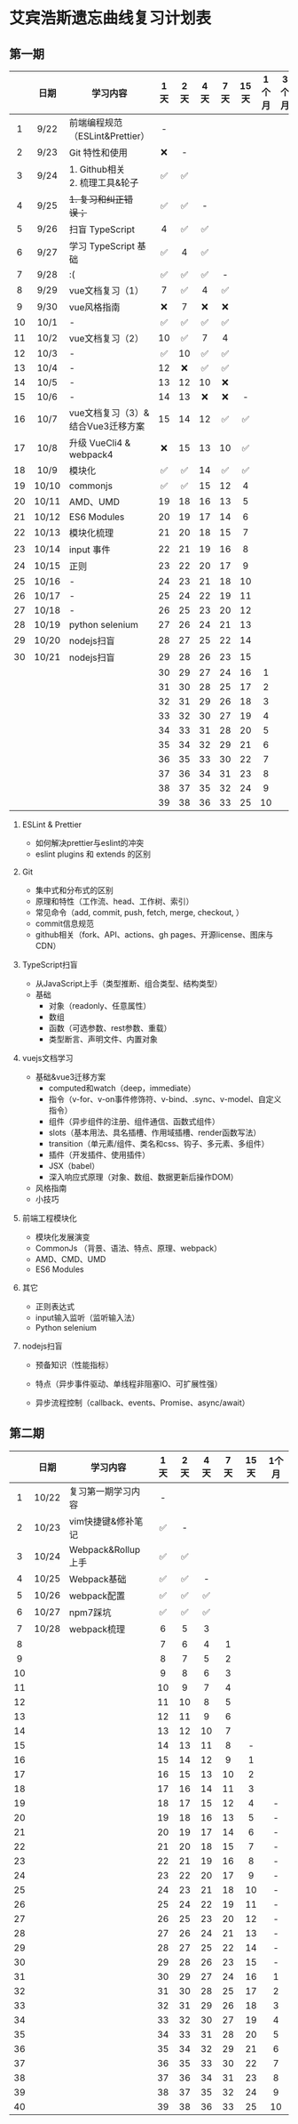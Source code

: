 # 艾宾浩斯遗忘曲线复习计划表

## 第一期

|     | 日期    | 学习内容                         | 1天  | 2天  | 4天  | 7天  | 15天 | 1个月 | 3个月 |
|:---:|:-----:| ---------------------------- |:---:|:---:|:---:|:---:|:---:|:---:|:---:|
| 1   | 9/22  | 前端编程规范（ESLint&Prettier）      | -   |     |     |     |     |     |     |
| 2   | 9/23  | Git 特性和使用                    | ❌   | -   |     |     |     |     |     |
| 3   | 9/24  | 1. Github相关<br />2. 梳理工具&轮子  | ✅   | ✅   |     |     |     |     |     |
| 4   | 9/25  | <strike>1. 复习和纠正错误；</strike> | ✅   | ✅   | -   |     |     |     |     |
| 5   | 9/26  | 扫盲 TypeScript                | 4   | ✅   | ✅   |     |     |     |     |
| 6   | 9/27  | 学习 TypeScript 基础             | ✅   | 4   | ✅   |     |     |     |     |
| 7   | 9/28  | :(                           | ✅   | ✅   | ✅   | -   |     |     |     |
| 8   | 9/29  | vue文档复习（1）                   | 7   | ✅   | 4   | ✅   |     |     |     |
| 9   | 9/30  | vue风格指南                      | ❌   | 7   | ❌   | ❌   |     |     |     |
| 10  | 10/1  | -                            | ✅   | ✅   | ✅   | ✅   |     |     |     |
| 11  | 10/2  | vue文档复习（2）                   | 10  | ✅   | 7   | 4   |     |     |     |
| 12  | 10/3  | -                            | ✅   | 10  | ✅   | ✅   |     |     |     |
| 13  | 10/4  | -                            | 12  | ❌   | ✅   | ✅   |     |     |     |
| 14  | 10/5  | -                            | 13  | 12  | 10  | ❌   |     |     |     |
| 15  | 10/6  | -                            | 14  | 13  | ❌   | ❌   | -   |     |     |
| 16  | 10/7  | vue文档复习（3）&结合Vue3迁移方案        | 15  | 14  | 12  | ✅   | ✅   |     |     |
| 17  | 10/8  | 升级 VueCli4 & webpack4        | ❌   | 15  | 13  | 10  | ✅   |     |     |
| 18  | 10/9  | 模块化                          | ✅   | ✅   | 14  | ✅   | ✅   |     |     |
| 19  | 10/10 | commonjs                     | ✅   | ✅   | 15  | 12  | 4   |     |     |
| 20  | 10/11 | AMD、UMD                      | 19  | 18  | 16  | 13  | 5   |     |     |
| 21  | 10/12 | ES6 Modules                  | 20  | 19  | 17  | 14  | 6   |     |     |
| 22  | 10/13 | 模块化梳理                        | 21  | 20  | 18  | 15  | 7   |     |     |
| 23  | 10/14 | input 事件                     | 22  | 21  | 19  | 16  | 8   |     |     |
| 24  | 10/15 | 正则                           | 23  | 22  | 20  | 17  | 9   |     |     |
| 25  | 10/16 | -                            | 24  | 23  | 21  | 18  | 10  |     |     |
| 26  | 10/17 | -                            | 25  | 24  | 22  | 19  | 11  |     |     |
| 27  | 10/18 | -                            | 26  | 25  | 23  | 20  | 12  |     |     |
| 28  | 10/19 | python selenium              | 27  | 26  | 24  | 21  | 13  |     |     |
| 29  | 10/20 | nodejs扫盲                     | 28  | 27  | 25  | 22  | 14  |     |     |
| 30  | 10/21 | nodejs扫盲                     | 29  | 28  | 26  | 23  | 15  |     |     |
|     |       |                              | 30  | 29  | 27  | 24  | 16  | 1   |     |
|     |       |                              | 31  | 30  | 28  | 25  | 17  | 2   |     |
|     |       |                              | 32  | 31  | 29  | 26  | 18  | 3   |     |
|     |       |                              | 33  | 32  | 30  | 27  | 19  | 4   |     |
|     |       |                              | 34  | 33  | 31  | 28  | 20  | 5   |     |
|     |       |                              | 35  | 34  | 32  | 29  | 21  | 6   |     |
|     |       |                              | 36  | 35  | 33  | 30  | 22  | 7   |     |
|     |       |                              | 37  | 36  | 34  | 31  | 23  | 8   |     |
|     |       |                              | 38  | 37  | 35  | 32  | 24  | 9   |     |
|     |       |                              | 39  | 38  | 36  | 33  | 25  | 10  |     |

1. ESLint & Prettier 
   
   - 如何解决prettier与eslint的冲突
   - eslint plugins 和 extends 的区别

2. Git
   
   - 集中式和分布式的区别
   - 原理和特性（工作流、head、工作树、索引）
   - 常见命令（add, commit, push, fetch, merge, checkout, ）
   - commit信息规范
   - github相关（fork、API、actions、gh pages、开源license、图床与CDN）

3. TypeScript扫盲
   
   - 从JavaScript上手（类型推断、组合类型、结构类型）
   - 基础
     - 对象（readonly、任意属性）
     - 数组
     - 函数（可选参数、rest参数、重载）
     - 类型断言、声明文件、内置对象

4. vuejs文档学习
   
   - 基础&vue3迁移方案
     - computed和watch（deep，immediate）
     - 指令（v-for、v-on事件修饰符、v-bind、.sync、v-model、自定义指令）
     - 组件（异步组件的注册、组件通信、函数式组件）
     - slots（基本用法、具名插槽、作用域插槽、render函数写法）
     - transition（单元素/组件、类名和css、钩子、多元素、多组件）
     - 插件（开发插件、使用插件）
     - JSX（babel）
     - 深入响应式原理（对象、数组、数据更新后操作DOM）
   - 风格指南
   - 小技巧

5. 前端工程模块化
   
   - 模块化发展演变
   - CommonJs （背景、语法、特点、原理、webpack）
   - AMD、CMD、UMD
   - ES6 Modules

6. 其它
   
   - 正则表达式
   - input输入监听（监听输入法）
   - Python selenium

7. nodejs扫盲
   
   - 预备知识（性能指标）
   
   - 特点（异步事件驱动、单线程非阻塞IO、可扩展性强）
   
   - 异步流程控制（callback、events、Promise、async/await）

## 第二期

|     | 日期    | 学习内容             | 1天  | 2天  | 4天  | 7天  | 15天 | 1个月 |
|:---:|:-----:| ---------------- |:---:|:---:|:---:|:---:|:---:|:---:|
| 1   | 10/22 | 复习第一期学习内容        | -   |     |     |     |     |     |
| 2   | 10/23 | vim快捷键&修补笔记      | ✅   | -   |     |     |     |     |
| 3   | 10/24 | Webpack&Rollup上手 | ✅   | ✅   |     |     |     |     |
| 4   | 10/25 | Webpack基础        | ✅   | ✅   | -   |     |     |     |
| 5   | 10/26 | webpack配置        | ✅   | ✅   | ✅   |     |     |     |
| 6   | 10/27 | npm7踩坑           | ✅   | ✅   | ✅   |     |     |     |
| 7   | 10/28 | webpack梳理        | 6   | 5   | 3   |     |     |     |
| 8   |       |                  | 7   | 6   | 4   | 1   |     |     |
| 9   |       |                  | 8   | 7   | 5   | 2   |     |     |
| 10  |       |                  | 9   | 8   | 6   | 3   |     |     |
| 11  |       |                  | 10  | 9   | 7   | 4   |     |     |
| 12  |       |                  | 11  | 10  | 8   | 5   |     |     |
| 13  |       |                  | 12  | 11  | 9   | 6   |     |     |
| 14  |       |                  | 13  | 12  | 10  | 7   |     |     |
| 15  |       |                  | 14  | 13  | 11  | 8   | -   |     |
| 16  |       |                  | 15  | 14  | 12  | 9   | 1   |     |
| 17  |       |                  | 16  | 15  | 13  | 10  | 2   |     |
| 18  |       |                  | 17  | 16  | 14  | 11  | 3   |     |
| 19  |       |                  | 18  | 17  | 15  | 12  | 4   | -   |
| 20  |       |                  | 19  | 18  | 16  | 13  | 5   | -   |
| 21  |       |                  | 20  | 19  | 17  | 14  | 6   | -   |
| 22  |       |                  | 21  | 20  | 18  | 15  | 7   | -   |
| 23  |       |                  | 22  | 21  | 19  | 16  | 8   | -   |
| 24  |       |                  | 23  | 22  | 20  | 17  | 9   | -   |
| 25  |       |                  | 24  | 23  | 21  | 18  | 10  | -   |
| 26  |       |                  | 25  | 24  | 22  | 19  | 11  | -   |
| 27  |       |                  | 26  | 25  | 23  | 20  | 12  | -   |
| 28  |       |                  | 27  | 26  | 24  | 21  | 13  | -   |
| 29  |       |                  | 28  | 27  | 25  | 22  | 14  | -   |
| 30  |       |                  | 29  | 28  | 26  | 23  | 15  | -   |
| 31  |       |                  | 30  | 29  | 27  | 24  | 16  | 1   |
| 32  |       |                  | 31  | 30  | 28  | 25  | 17  | 2   |
| 33  |       |                  | 32  | 31  | 29  | 26  | 18  | 3   |
| 34  |       |                  | 33  | 32  | 30  | 27  | 19  | 4   |
| 35  |       |                  | 34  | 33  | 31  | 28  | 20  | 5   |
| 36  |       |                  | 35  | 34  | 32  | 29  | 21  | 6   |
| 37  |       |                  | 36  | 35  | 33  | 30  | 22  | 7   |
| 38  |       |                  | 37  | 36  | 34  | 31  | 23  | 8   |
| 39  |       |                  | 38  | 37  | 35  | 32  | 24  | 9   |
| 40  |       |                  | 39  | 38  | 36  | 33  | 25  | 10  |

